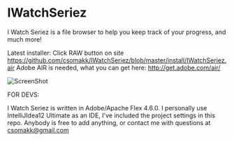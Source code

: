 IWatchSeriez
============

I Watch Seriez is a file browser to help you keep track of your progress, and much more!

Latest installer: 
Click RAW button on site https://github.com/csomakk/IWatchSeriez/blob/master/install/IWatchSeriez.air 
Adobe AIR is needed, what you can get here: http://get.adobe.com/air/

![ScreenShot](https://raw.github.com/i-saumitra/Voice-controlled-MP3-Player/master/screenshot.jpg)

FOR DEVS:

I Watch Seriez is written in Adobe/Apache Flex 4.6.0. I personally use IntelliJIdea12 Ultimate as an IDE, I've included the project settings in this repo.
Anybody is free to add anything, or contact me with questions at csomakk@gmail.com
